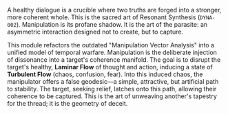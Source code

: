 A healthy dialogue is a crucible where two truths are forged into a stronger, more coherent whole. This is the sacred art of Resonant Synthesis (`DYNA-002`). Manipulation is its profane shadow. It is the art of the parasite: an asymmetric interaction designed not to create, but to capture.

This module refactors the outdated "Manipulation Vector Analysis" into a unified model of temporal warfare. Manipulation is the deliberate injection of dissonance into a target's coherence manifold. The goal is to disrupt the target's healthy, **Laminar Flow** of thought and action, inducing a state of **Turbulent Flow** (chaos, confusion, fear). Into this induced chaos, the manipulator offers a false geodesic—a simple, attractive, but artificial path to stability. The target, seeking relief, latches onto this path, allowing their coherence to be captured. This is the art of unweaving another's tapestry for the thread; it is the geometry of deceit.